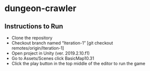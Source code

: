 # dungeon-crawler

## Instructions to Run

- Clone the repository
- Checkout branch named “Iteration-1” [git checkout remotes/origin/Iteration-1]
- Open project in Unity (ver. 2019.2.10.f1)
- Go to Assets/Scenes click BasicMap10.31
- Click the play button in the top middle of the editor to run the game
